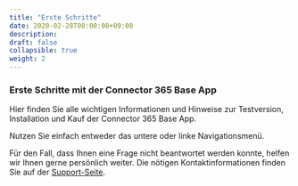 ```yaml
---
title: "Erste Schritte"
date: 2020-02-28T00:00:00+09:00
description: 
draft: false
collapsible: true
weight: 2
---
```

### Erste Schritte mit der Connector 365 Base App

Hier finden Sie alle wichtigen Informationen und Hinweise zur Testversion, Installation und Kauf der Connector 365 Base App.

Nutzen Sie einfach entweder das untere oder linke Navigationsmenü.

Für den Fall, dass Ihnen eine Frage nicht beantwortet werden konnte, helfen wir Ihnen gerne persönlich weiter. Die nötigen Kontaktinformationen finden Sie auf der [Support-Seite](de-de/apps/help-and-support/).
